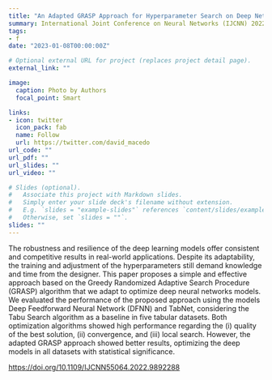 ```yaml
---
title: "An Adapted GRASP Approach for Hyperparameter Search on Deep Networks Applied to Tabular Data"
summary: International Joint Conference on Neural Networks (IJCNN) 2022
tags:
- f
date: "2023-01-08T00:00:00Z"

# Optional external URL for project (replaces project detail page).
external_link: ""

image:
  caption: Photo by Authors
  focal_point: Smart

links:
- icon: twitter
  icon_pack: fab
  name: Follow
  url: https://twitter.com/david_macedo
url_code: ""
url_pdf: ""
url_slides: ""
url_video: ""

# Slides (optional).
#   Associate this project with Markdown slides.
#   Simply enter your slide deck's filename without extension.
#   E.g. `slides = "example-slides"` references `content/slides/example-slides.md`.
#   Otherwise, set `slides = ""`.
slides: ""
---
```


The robustness and resilience of the deep learning models offer consistent and competitive results in real-world applications. Despite its adaptability, the training and adjustment of the hyperparameters still demand knowledge and time from the designer. This paper proposes a simple and effective approach based on the Greedy Randomized Adaptive Search Procedure (GRASP) algorithm that we adapt to optimize deep neural networks models. We evaluated the performance of the proposed approach using the models Deep Feedforward Neural Network (DFNN) and TabNet, considering the Tabu Search algorithm as a baseline in five tabular datasets. Both optimization algorithms showed high performance regarding the (i) quality of the best solution, (ii) convergence, and (iii) local search. However, the adapted GRASP approach showed better results, optimizing the deep models in all datasets with statistical significance.

https://doi.org/10.1109/IJCNN55064.2022.9892288
